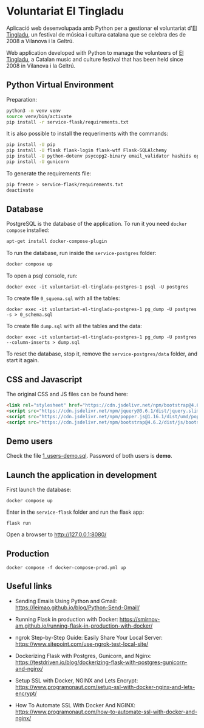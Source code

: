 # Voluntariat El Tingladu

Aplicació web desenvolupada amb Python per a gestionar el voluntariat d'[El Tingladu](https://www.eltingladu.cat/), un festival de música i cultura catalana que se celebra des de 2008 a Vilanova i la Geltrú.

Web application developed with Python to manage the volunteers of [El Tingladu](https://www.eltingladu.cat/), a Catalan music and culture festival that has been held since 2008 in Vilanova i la Geltrú.

## Python Virtual Environment

Preparation:

```bash
python3 -m venv venv
source venv/bin/activate
pip install -r service-flask/requirements.txt
```

It is also possible to install the requeriments with the commands:

```bash
pip install -U pip
pip install -U flask flask-login flask-wtf Flask-SQLAlchemy
pip install -U python-dotenv psycopg2-binary email_validator hashids openpyxl
pip install -U gunicorn
```

To generate the requirements file:

```bash
pip freeze > service-flask/requirements.txt
deactivate
```

## Database

PostgreSQL is the database of the application. To run it you need `docker compose` installed:

```bash
apt-get install docker-compose-plugin
```

To run the database, run inside the `service-postgres` folder:

```bash
docker compose up
```

To open a psql console, run:

```
docker exec -it voluntariat-el-tingladu-postgres-1 psql -U postgres
```

To create file `0_squema.sql` with all the tables:

```
docker exec -it voluntariat-el-tingladu-postgres-1 pg_dump -U postgres -s > 0_schema.sql
```

To create file `dump.sql` with all the tables and the data:
```
docker exec -it voluntariat-el-tingladu-postgres-1 pg_dump -U postgres --column-inserts > dump.sql
```

To reset the database, stop it, remove the `service-postgres/data` folder, and start it again.

## CSS and Javascript

The original CSS and JS files can be found here:

```html
<link rel="stylesheet" href="https://cdn.jsdelivr.net/npm/bootstrap@4.6.2/dist/css/bootstrap.min.css">
<script src="https://cdn.jsdelivr.net/npm/jquery@3.6.1/dist/jquery.slim.min.js"></script>
<script src="https://cdn.jsdelivr.net/npm/popper.js@1.16.1/dist/umd/popper.min.js"></script>
<script src="https://cdn.jsdelivr.net/npm/bootstrap@4.6.2/dist/js/bootstrap.bundle.min.js"></script>
```

## Demo users

Check the file [1_users-demo.sql](./service-postgres/sql/1_users_demo.sql). Password of both users is **demo**.

## Launch the application in development

First launch the database:

```
docker compose up
```

Enter in the `service-flask` folder and run the flask app:

```
flask run
```

Open a browser to http://127.0.0.1:8080/

## Production

```
docker compose -f docker-compose-prod.yml up
```

## Useful links

* Sending Emails Using Python and Gmail: https://leimao.github.io/blog/Python-Send-Gmail/

* Running Flask in production with Docker: https://smirnov-am.github.io/running-flask-in-production-with-docker/

* ngrok Step-by-Step Guide: Easily Share Your Local Server: https://www.sitepoint.com/use-ngrok-test-local-site/

* Dockerizing Flask with Postgres, Gunicorn, and Nginx: https://testdriven.io/blog/dockerizing-flask-with-postgres-gunicorn-and-nginx/

* Setup SSL with Docker, NGINX and Lets Encrypt: https://www.programonaut.com/setup-ssl-with-docker-nginx-and-lets-encrypt/

* How To Automate SSL With Docker And NGINX: https://www.programonaut.com/how-to-automate-ssl-with-docker-and-nginx/